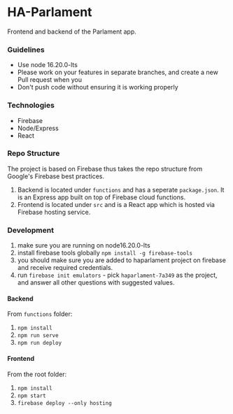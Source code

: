 # HA-Parlament 

Frontend and backend of the Parlament app.

### Guidelines
- Use node 16.20.0-lts
- Please work on your features in separate branches, and create a new Pull request when you 
- Don't push code without ensuring it is working properly

### Technologies
- Firebase
- Node/Express
- React

### Repo Structure 
The project is based on Firebase thus takes the repo structure from Google's Firebase best practices.

1. Backend is located under `functions` and has a seperate `package.json`. It is an Express app built on top of Firebase cloud functions.
2. Frontend is located under `src` and is a React app which is hosted via Firebase hosting service.

### Development

1. make sure you are running on node16.20.0-lts
2. install firebase tools globally `npm install -g firebase-tools`
3. you should make sure you are added to haparlament project on firebase and receive required credentials.
4. run `firebase init emulators` - pick `haparlament-7a349` as the project, and answer all other questions with suggested values.

#### Backend

From `functions` folder:

1. `npm install`
2. `npm run serve`
3. `npm run deploy`

#### Frontend

From the root folder:

1. `npm install`
2. `npm start`
3. `firebase deploy --only hosting`
